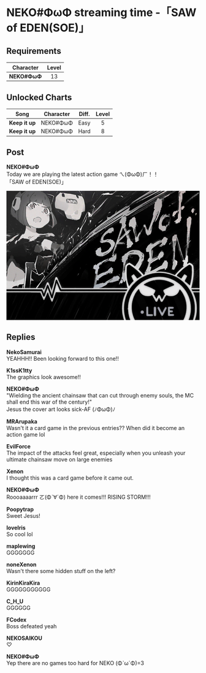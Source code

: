 # NEKO\#ΦωΦ streaming time -「SAW of EDEN(SOE)」
## Requirements
| Character  |Level|
|------------|:---:|
|**NEKO#ΦωΦ**| 13  |

## Unlocked Charts
|     Song     |Character|Diff.|Level|
|--------------|:-------:|:---:|:---:|
|**Keep it up**|NEKO#ΦωΦ |Easy |  5  |
|**Keep it up**|NEKO#ΦωΦ |Hard |  8  |

## Post
**NEKO#ΦωΦ**<br>
Today we are playing the latest action game ㄟ(ΦωΦ)ㄏ！！<br>
「SAW of EDEN(SOE)」

![n1001.png](./attachments/n1001.png)
## Replies
**NekoSamurai**<br>
YEAHHH!! Been looking forward to this one!!

**K1ssK1tty**<br>
The graphics look awesome!!

**NEKO#ΦωΦ**<br>
"Wielding the ancient chainsaw that can cut through enemy souls, the MC shall end this war of the century!"<br>
Jesus the cover art looks sick-AF (ﾉΦωΦ)ﾉ

**MRArupaka**<br>
Wasn't it a card game in the previous entries?? When did it become an action game lol

**EvilForce**<br>
The impact of the attacks feel great, especially when you unleash your ultimate chainsaw move on large enemies

**Xenon**<br>
I thought this was a card game before it came out.

**NEKO#ΦωΦ**<br>
Roooaaaarrr ㄛ(Φˋ∀ˊΦ) here it comes!!!  RISING STORM!!!

**Poopytrap**<br>
Sweet Jesus!

**loveIris**<br>
So cool lol

**maplewing**<br>
GGGGGGG

**noneXenon**<br>
Wasn't there some hidden stuff on the left?

**KirinKiraKira**<br>
GGGGGGGGGGG

**C_H_U**<br>
GGGGGG

**FCodex**<br>
Boss defeated yeah

**NEKOSAIKOU**<br>
♡

**NEKO#ΦωΦ**<br>
Yep there are no games too hard for NEKO (ΦˋωˊΦ)=3

